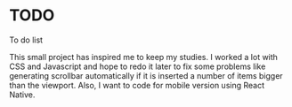 # TODO
To do list

This small project has inspired me to keep my studies. I worked a lot with CSS and Javascript and hope to redo it later to fix some problems like generating scrollbar automatically if it is inserted a number of items bigger than the viewport. Also, I want to code for mobile version using React Native.
